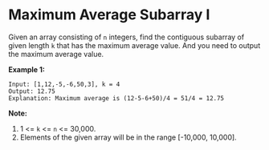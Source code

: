 # Maximum Average Subarray I

Given an array consisting of `n` integers, find the contiguous subarray of given length `k` that has the maximum average value. And you need to output the maximum average value.

**Example 1:**

```
Input: [1,12,-5,-6,50,3], k = 4
Output: 12.75
Explanation: Maximum average is (12-5-6+50)/4 = 51/4 = 12.75
```



**Note:**

1. 1 <= `k` <= `n` <= 30,000.
2. Elements of the given array will be in the range [-10,000, 10,000].